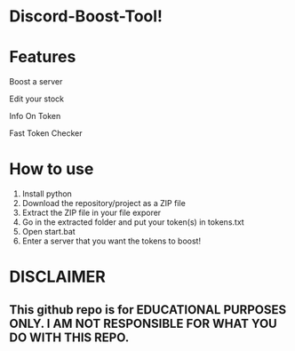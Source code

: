 # Discord-Boost-Tool!


# Features


Boost a server

Edit your stock   

Info On Token 

Fast Token Checker
 
# How to use

1. Install python
2. Download the repository/project as a ZIP file 
3. Extract the ZIP file in your file exporer
4. Go in the extracted folder and put your token(s) in tokens.txt
5. Open start.bat
6. Enter a server that you want the tokens to boost!

# DISCLAIMER 

## This github repo is for EDUCATIONAL PURPOSES ONLY. I AM NOT RESPONSIBLE FOR WHAT YOU DO WITH THIS REPO.
